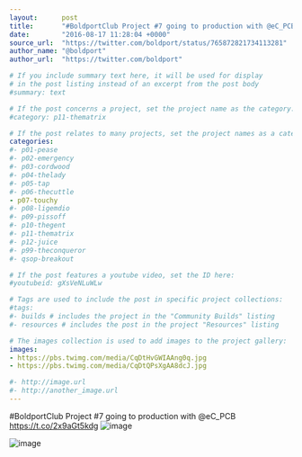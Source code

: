 ```yaml
---
layout:      post
title:       "#BoldportClub Project #7 going to production with @eC_PCB"
date:        "2016-08-17 11:28:04 +0000"
source_url:  "https://twitter.com/boldport/status/765872821734113281"
author_name: "@boldport"
author_url:  "https://twitter.com/boldport"

# If you include summary text here, it will be used for display
# in the post listing instead of an excerpt from the post body
#summary: text

# If the post concerns a project, set the project name as the category:
#category: p11-thematrix

# If the post relates to many projects, set the project names as a categories array:
categories:
#- p01-pease
#- p02-emergency
#- p03-cordwood
#- p04-thelady
#- p05-tap
#- p06-thecuttle
- p07-touchy
#- p08-ligemdio
#- p09-pissoff
#- p10-thegent
#- p11-thematrix
#- p12-juice
#- p99-theconqueror
#- qsop-breakout

# If the post features a youtube video, set the ID here:
#youtubeid: gXsVeNLuWLw

# Tags are used to include the post in specific project collections:
#tags:
#- builds # includes the project in the "Community Builds" listing
#- resources # includes the post in the project "Resources" listing

# The images collection is used to add images to the project gallery:
images:
- https://pbs.twimg.com/media/CqDtHvGWIAAng0q.jpg
- https://pbs.twimg.com/media/CqDtQPsXgAA8dcJ.jpg

#- http://image.url
#- http://another_image.url
---
```


#BoldportClub Project #7 going to production with @eC_PCB https://t.co/2x9aGt5kdg
![image](https://pbs.twimg.com/media/CqDtHvGWIAAng0q.jpg)

![image](https://pbs.twimg.com/media/CqDtQPsXgAA8dcJ.jpg)


